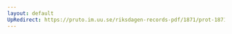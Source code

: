```yaml
---
layout: default
UpRedirect: https://pruto.im.uu.se/riksdagen-records-pdf/1871/prot-1871--ak--311/prot-1871--ak--311_036.pdf
---
```


